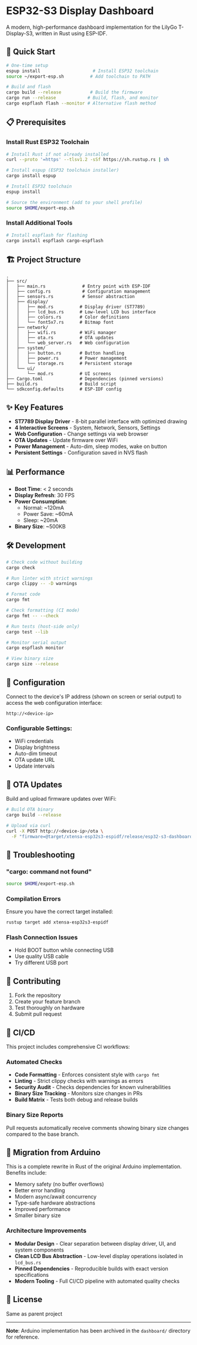 # ESP32-S3 Display Dashboard

A modern, high-performance dashboard implementation for the LilyGo T-Display-S3, written in Rust using ESP-IDF.

## 🚀 Quick Start

```bash
# One-time setup
espup install                    # Install ESP32 toolchain
source ~/export-esp.sh          # Add toolchain to PATH

# Build and flash
cargo build --release           # Build the firmware
cargo run --release            # Build, flash, and monitor
cargo espflash flash --monitor # Alternative flash method
```

## 📋 Prerequisites

### Install Rust ESP32 Toolchain

```bash
# Install Rust if not already installed
curl --proto '=https' --tlsv1.2 -sSf https://sh.rustup.rs | sh

# Install espup (ESP32 toolchain installer)
cargo install espup

# Install ESP32 toolchain
espup install

# Source the environment (add to your shell profile)
source $HOME/export-esp.sh
```

### Install Additional Tools

```bash
# Install espflash for flashing
cargo install espflash cargo-espflash
```

## 🏗️ Project Structure

```
.
├── src/
│   ├── main.rs              # Entry point with ESP-IDF
│   ├── config.rs            # Configuration management
│   ├── sensors.rs           # Sensor abstraction
│   ├── display/
│   │   ├── mod.rs          # Display driver (ST7789)
│   │   ├── lcd_bus.rs      # Low-level LCD bus interface
│   │   ├── colors.rs       # Color definitions
│   │   └── font5x7.rs      # Bitmap font
│   ├── network/
│   │   ├── wifi.rs         # WiFi manager
│   │   ├── ota.rs          # OTA updates
│   │   └── web_server.rs   # Web configuration
│   ├── system/
│   │   ├── button.rs       # Button handling
│   │   ├── power.rs        # Power management
│   │   └── storage.rs      # Persistent storage
│   └── ui/
│       └── mod.rs          # UI screens
├── Cargo.toml              # Dependencies (pinned versions)
├── build.rs                # Build script
└── sdkconfig.defaults      # ESP-IDF config
```

## ✨ Key Features

- **ST7789 Display Driver** - 8-bit parallel interface with optimized drawing
- **4 Interactive Screens** - System, Network, Sensors, Settings
- **Web Configuration** - Change settings via web browser
- **OTA Updates** - Update firmware over WiFi
- **Power Management** - Auto-dim, sleep modes, wake on button
- **Persistent Settings** - Configuration saved in NVS flash

## 📊 Performance

- **Boot Time**: < 2 seconds
- **Display Refresh**: 30 FPS
- **Power Consumption**: 
  - Normal: ~120mA
  - Power Save: ~60mA
  - Sleep: ~20mA
- **Binary Size**: ~500KB

## 🛠️ Development

```bash
# Check code without building
cargo check

# Run linter with strict warnings
cargo clippy -- -D warnings

# Format code
cargo fmt

# Check formatting (CI mode)
cargo fmt -- --check

# Run tests (host-side only)
cargo test --lib

# Monitor serial output
cargo espflash monitor

# View binary size
cargo size --release
```

## 🔧 Configuration

Connect to the device's IP address (shown on screen or serial output) to access the web configuration interface:

```
http://<device-ip>
```

### Configurable Settings:
- WiFi credentials
- Display brightness
- Auto-dim timeout
- OTA update URL
- Update intervals

## 📡 OTA Updates

Build and upload firmware updates over WiFi:

```bash
# Build OTA binary
cargo build --release

# Upload via curl
curl -X POST http://<device-ip>/ota \
  -F "firmware=@target/xtensa-esp32s3-espidf/release/esp32-s3-dashboard"
```

## 🐛 Troubleshooting

### "cargo: command not found"
```bash
source $HOME/export-esp.sh
```

### Compilation Errors
Ensure you have the correct target installed:
```bash
rustup target add xtensa-esp32s3-espidf
```

### Flash Connection Issues
- Hold BOOT button while connecting USB
- Use quality USB cable
- Try different USB port

## 🤝 Contributing

1. Fork the repository
2. Create your feature branch
3. Test thoroughly on hardware
4. Submit pull request

## 🔄 CI/CD

This project includes comprehensive CI workflows:

### Automated Checks
- **Code Formatting** - Enforces consistent style with `cargo fmt`
- **Linting** - Strict clippy checks with warnings as errors
- **Security Audit** - Checks dependencies for known vulnerabilities
- **Binary Size Tracking** - Monitors size changes in PRs
- **Build Matrix** - Tests both debug and release builds

### Binary Size Reports
Pull requests automatically receive comments showing binary size changes compared to the base branch.

## 📝 Migration from Arduino

This is a complete rewrite in Rust of the original Arduino implementation. Benefits include:
- Memory safety (no buffer overflows)
- Better error handling  
- Modern async/await concurrency
- Type-safe hardware abstractions
- Improved performance
- Smaller binary size

### Architecture Improvements
- **Modular Design** - Clear separation between display driver, UI, and system components
- **Clean LCD Bus Abstraction** - Low-level display operations isolated in `lcd_bus.rs`
- **Pinned Dependencies** - Reproducible builds with exact version specifications
- **Modern Tooling** - Full CI/CD pipeline with automated quality checks

## 📄 License

Same as parent project

---

**Note**: Arduino implementation has been archived in the `dashboard/` directory for reference.